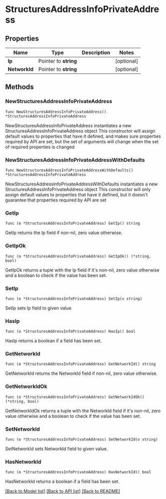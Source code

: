 # StructuresAddressInfoPrivateAddress

## Properties

Name | Type | Description | Notes
------------ | ------------- | ------------- | -------------
**Ip** | Pointer to **string** |  | [optional] 
**NetworkId** | Pointer to **string** |  | [optional] 

## Methods

### NewStructuresAddressInfoPrivateAddress

`func NewStructuresAddressInfoPrivateAddress() *StructuresAddressInfoPrivateAddress`

NewStructuresAddressInfoPrivateAddress instantiates a new StructuresAddressInfoPrivateAddress object
This constructor will assign default values to properties that have it defined,
and makes sure properties required by API are set, but the set of arguments
will change when the set of required properties is changed

### NewStructuresAddressInfoPrivateAddressWithDefaults

`func NewStructuresAddressInfoPrivateAddressWithDefaults() *StructuresAddressInfoPrivateAddress`

NewStructuresAddressInfoPrivateAddressWithDefaults instantiates a new StructuresAddressInfoPrivateAddress object
This constructor will only assign default values to properties that have it defined,
but it doesn't guarantee that properties required by API are set

### GetIp

`func (o *StructuresAddressInfoPrivateAddress) GetIp() string`

GetIp returns the Ip field if non-nil, zero value otherwise.

### GetIpOk

`func (o *StructuresAddressInfoPrivateAddress) GetIpOk() (*string, bool)`

GetIpOk returns a tuple with the Ip field if it's non-nil, zero value otherwise
and a boolean to check if the value has been set.

### SetIp

`func (o *StructuresAddressInfoPrivateAddress) SetIp(v string)`

SetIp sets Ip field to given value.

### HasIp

`func (o *StructuresAddressInfoPrivateAddress) HasIp() bool`

HasIp returns a boolean if a field has been set.

### GetNetworkId

`func (o *StructuresAddressInfoPrivateAddress) GetNetworkId() string`

GetNetworkId returns the NetworkId field if non-nil, zero value otherwise.

### GetNetworkIdOk

`func (o *StructuresAddressInfoPrivateAddress) GetNetworkIdOk() (*string, bool)`

GetNetworkIdOk returns a tuple with the NetworkId field if it's non-nil, zero value otherwise
and a boolean to check if the value has been set.

### SetNetworkId

`func (o *StructuresAddressInfoPrivateAddress) SetNetworkId(v string)`

SetNetworkId sets NetworkId field to given value.

### HasNetworkId

`func (o *StructuresAddressInfoPrivateAddress) HasNetworkId() bool`

HasNetworkId returns a boolean if a field has been set.


[[Back to Model list]](../README.md#documentation-for-models) [[Back to API list]](../README.md#documentation-for-api-endpoints) [[Back to README]](../README.md)


